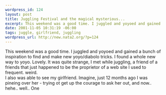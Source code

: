 ```yaml
--- 
wordpress_id: 124
layout: post
title: Juggling Festival and the magical mysterious...
excerpt: This weekend was a good time. I juggled and yoyoed and gained a bunch of inspiration to find and make new yoyo/diabolo tricks. I found a whole new way to yoyo. Lovely. It was quite strange, I met while juggling, a friend of a friends that just happened to be the proprietor of a web site I used to frequent. weird.I also was able to see my girlfriend. Imagine, just 12 months ago I was pineing ...
date: 2001-11-05 10:31:19 -06:00
tags: juggle, girlfriend, juggling
wordpress_url: http://new.nata2.org/?p=124
---
```

This weekend was a good time. I juggled and yoyoed and gained a bunch of inspiration to find and make new yoyo/diabolo tricks. I found a whole new way to yoyo. Lovely. It was quite strange, I met while juggling, a friend of a friends that just happened to be the proprietor of a web site I used to frequent. weird.<br/>I also was able to see my girlfriend. Imagine, just 12 months ago I was pineing over her - trying ot get up the courage to ask her out, and now.. hehe.. well.. One 
